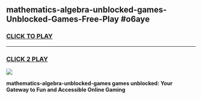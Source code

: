 
## mathematics-algebra-unblocked-games-Unblocked-Games-Free-Play #o6aye
<h3>
<a href="https://us.freeplayer.one?title=mathematics-algebra-unblocked-games&ref=9M">CLICK TO PLAY</a></h3>
<hr>

<h3>
<a href="https://us.freeplayer.one?title=mathematics-algebra-unblocked-games&ref=9M">CLICK 2 PLAY</a>
  
</h3>

<a href="https://us.freeplayer.one?title=mathematics-algebra-unblocked-games&ref=9M"><img src="https://clearcache.store/games.png"></a>


**mathematics-algebra-unblocked-games games unblocked: Your Gateway to Fun and Accessible Online Gaming**
